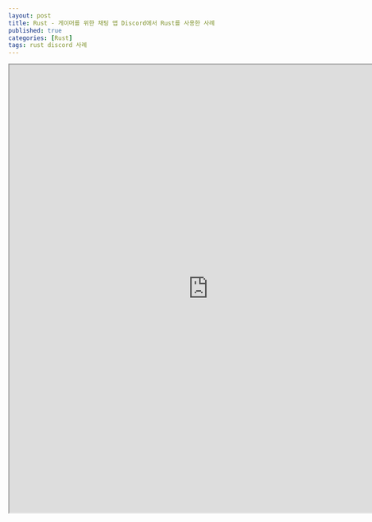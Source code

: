 ```yaml
---
layout: post
title: Rust - 게이머를 위한 채팅 앱 Discord에서 Rust를 사용한 사례
published: true
categories: [Rust]
tags: rust discord 사례
---
```

  
<iframe width="800" height="900" src="https://docs.google.com/document/d/e/2PACX-1vRozAJ0AB7-OOEWP3ahGAAjpMu0wZ8mDQYkgoLjYPPyRL4G7WmPD4bCJhEJ8MSDt5IYnra3mf9OZ9Ai/pub?embedded=true"></iframe>  